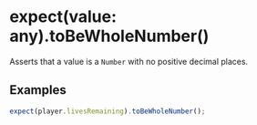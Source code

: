 # expect(value: any).toBeWholeNumber()

Asserts that a value is a `Number` with no positive decimal places.

## Examples

```js
expect(player.livesRemaining).toBeWholeNumber();
```
